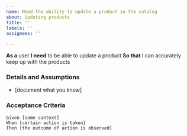 ```yaml
---
name: Need the ability to update a product in the catalog
about: Updating products
title: ''
labels: ''
assignees: ''

---
```


**As a** user
 **I need** to be able to update a product
 **So that** I can accurately keep up with the products
   
 ### Details and Assumptions
 * [document what you know]
   
 ### Acceptance Criteria  
   
 ```gherkin
 Given [some context]
 When [certain action is taken]
 Then [the outcome of action is observed]
 ```
